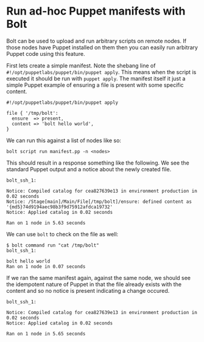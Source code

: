# Run ad-hoc Puppet manifests with Bolt

Bolt can be used to upload and run arbitrary scripts on remote nodes. If those nodes have Puppet installed on them then you can easily run arbitrary Puppet code using this feature.

First lets create a simple manifest. Note the shebang line of `#!/opt/puppetlabs/puppet/bin/puppet apply`. This means when the script is executed it should be run with `puppet apply`. The manifest itself it just a simple Puppet example of ensuring a file is present with some specific content.

```
#!/opt/puppetlabs/puppet/bin/puppet apply

file { '/tmp/bolt':
  ensure  => present,
  content => 'bolt hello world',
}
```

We can run this against a list of nodes like so:

```
bolt script run manifest.pp -n <nodes>
```

This should result in a response something like the following. We see the standard Puppet output and a notice about the newly created file.

```
bolt_ssh_1:

Notice: Compiled catalog for cea827639e13 in environment production in 0.02 seconds
Notice: /Stage[main]/Main/File[/tmp/bolt]/ensure: defined content as '{md5}74d9194aec98b3f9d75912afdca19732'
Notice: Applied catalog in 0.02 seconds

Ran on 1 node in 5.63 seconds
```

We can use `bolt` to check on the file as well:

```
$ bolt command run "cat /tmp/bolt"
bolt_ssh_1:

bolt hello world
Ran on 1 node in 0.07 seconds
```

If we ran the same manifest again, against the same node, we should see the idempotent nature of Puppet in that the file already exists with the content and so no notice is present indicating a change occured.

```
bolt_ssh_1:

Notice: Compiled catalog for cea827639e13 in environment production in 0.02 seconds
Notice: Applied catalog in 0.02 seconds

Ran on 1 node in 5.65 seconds
```
